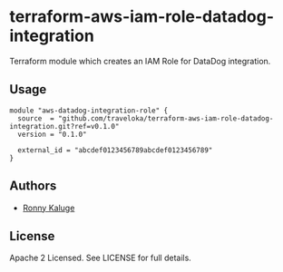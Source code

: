 # terraform-aws-iam-role-datadog-integration
Terraform module which creates an IAM Role for DataDog integration.

Usage
-----

```hcl
module "aws-datadog-integration-role" {
  source  = "github.com/traveloka/terraform-aws-iam-role-datadog-integration.git?ref=v0.1.0"
  version = "0.1.0"

  external_id = "abcdef0123456789abcdef0123456789"
}
```

Authors
-------

- [Ronny Kaluge](https://github.com/ronny-kaluge)

License
-------

Apache 2 Licensed. See LICENSE for full details.
